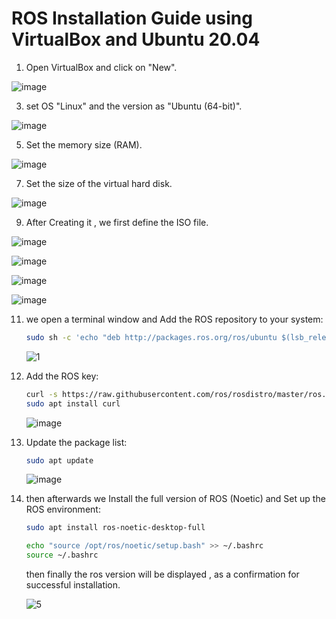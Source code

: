 # ROS Installation Guide using VirtualBox and Ubuntu 20.04


1. Open VirtualBox and click on "New".
   
![image](https://github.com/user-attachments/assets/7cbaa029-3418-4048-90b6-79e0b44d3511)

3. set OS "Linux" and the version as "Ubuntu (64-bit)".
   
![image](https://github.com/user-attachments/assets/52939439-b27b-47f3-af81-b7695233d27d)

5. Set the memory size (RAM). 
   
![image](https://github.com/user-attachments/assets/ba8d1c7b-469c-4b28-8ba0-040b7ee9f47a)

7. Set the size of the virtual hard disk.
   
![image](https://github.com/user-attachments/assets/108636af-fbae-4c11-a4c7-4e7736a70857)

9. After Creating it , we first define the ISO file.
    
![image](https://github.com/user-attachments/assets/02212dfa-0773-491a-bf29-5926d0ff128d)

![image](https://github.com/user-attachments/assets/c5bf255d-7d37-44f4-b395-be350a534580)

![image](https://github.com/user-attachments/assets/4429058f-83dc-4fe2-adb3-9aa071e0a3a8)

![image](https://github.com/user-attachments/assets/16f830ea-a734-4353-bb46-721d02145531)



11. we open a terminal window and Add the ROS repository to your system:
    ```bash
    sudo sh -c 'echo "deb http://packages.ros.org/ros/ubuntu $(lsb_release -sc) main" > /etc/apt/sources.list.d/ros-latest.list'
    ```

    ![1](https://github.com/user-attachments/assets/f5f1bcff-59ee-4769-a977-2815ff83f76a)




3. Add the ROS key:
    ```bash
    curl -s https://raw.githubusercontent.com/ros/rosdistro/master/ros.asc | sudo apt-key add -
    sudo apt install curl
    ```
    
    ![image](https://github.com/user-attachments/assets/468124df-710e-4ef7-9dd0-de271ff81291)



4. Update the package list:
    ```bash
    sudo apt update
    ```
    
    ![image](https://github.com/user-attachments/assets/f73de8f8-4500-469a-954f-c367db4ce0c4)


5. then afterwards we Install the full version of ROS (Noetic) and Set up the ROS environment:
  
    ```bash
    sudo apt install ros-noetic-desktop-full
    ```
    
    ```bash
    echo "source /opt/ros/noetic/setup.bash" >> ~/.bashrc
    source ~/.bashrc
    ```
    then finally the ros version will be displayed , as a confirmation for successful installation.
   
   ![5](https://github.com/user-attachments/assets/a3720f84-95e7-4d60-96e7-5f6dc821f764)












   






